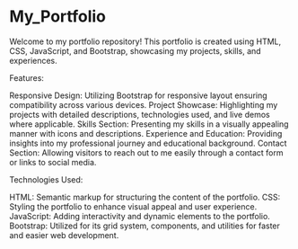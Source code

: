 # My_Portfolio
Welcome to my portfolio repository! This portfolio is created using HTML, CSS, JavaScript, and Bootstrap, showcasing my projects, skills, and experiences.

Features:

Responsive Design: Utilizing Bootstrap for responsive layout ensuring compatibility across various devices.
Project Showcase: Highlighting my projects with detailed descriptions, technologies used, and live demos where applicable.
Skills Section: Presenting my skills in a visually appealing manner with icons and descriptions.
Experience and Education: Providing insights into my professional journey and educational background.
Contact Section: Allowing visitors to reach out to me easily through a contact form or links to social media.

Technologies Used:

HTML: Semantic markup for structuring the content of the portfolio.
CSS: Styling the portfolio to enhance visual appeal and user experience.
JavaScript: Adding interactivity and dynamic elements to the portfolio.
Bootstrap: Utilized for its grid system, components, and utilities for faster and easier web development.
